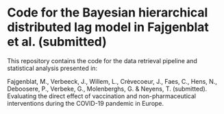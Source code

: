 # Code for the Bayesian hierarchical distributed lag model in Fajgenblat et al. (submitted)
This repository contains the code for the data retrieval pipeline and statistical analysis presented in:

Fajgenblat, M., Verbeeck, J., Willem, L., Crèvecoeur, J., Faes, C., Hens, N., Deboosere, P., Verbeke, G., Molenberghs, G. & Neyens, T. (submitted). Evaluating the direct effect of vaccination and non-pharmaceutical interventions during the COVID-19 pandemic in Europe.

